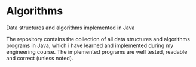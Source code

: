 # Algorithms
Data structures and algorithms implemented in Java

The repository contains the collection of all data structures and algorithms programs in Java, which i have learned and implemented during my engineering course. The implemented programs are well tested, readable and correct (unless noted).

